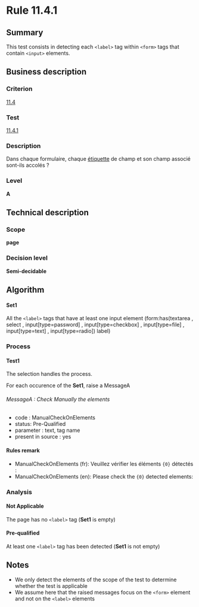 # Rule 11.4.1

## Summary

This test consists in detecting each `<label>` tag within `<form>` tags that contain `<input>` elements.

## Business description

### Criterion

[11.4](http://references.modernisation.gouv.fr/rgaa/criteres.html#crit-11-4)

### Test

[11.4.1](http://references.modernisation.gouv.fr/rgaa/criteres.html#test-11-4-1)

### Description

Dans chaque formulaire, chaque <a href="http://references.modernisation.gouv.fr/referentiel-technique-0#mEtiquette">&eacute;tiquette</a> de champ et son champ associ&eacute; sont-ils accol&eacute;s ?

### Level

**A**

## Technical description

### Scope

**page**

### Decision level

**Semi-decidable**

## Algorithm

#### Set1

All the `<label>` tags that have at least one input element (form:has(textarea , select , input[type=password] , input[type=checkbox] , input[type=file] , input[type=text] , input[type=radio]) label)

### Process

#### Test1

The selection handles the process.

For each occurence of the **Set1**, raise a MessageA

###### MessageA : Check Manually the elements

-   code : ManualCheckOnElements
-   status: Pre-Qualified
-   parameter : text, tag name
-   present in source : yes

#### Rules remark

 * ManualCheckOnElements (fr): Veuillez v&eacute;rifier les &eacute;l&eacute;ments <code>{0}</code> d&eacute;tect&eacute;s :
 * ManualCheckOnElements (en): Please check the <code>{0}</code> detected elements:

### Analysis

#### Not Applicable

The page has no `<label>` tag (**Set1** is empty)

#### Pre-qualified

At least one `<label>` tag has been detected (**Set1** is not empty)

## Notes

-   We only detect the elements of the scope of the test to determine
    whether the test is applicable
-   We assume here that the raised messages focus on the `<form>` element
    and not on the `<label>` elements

